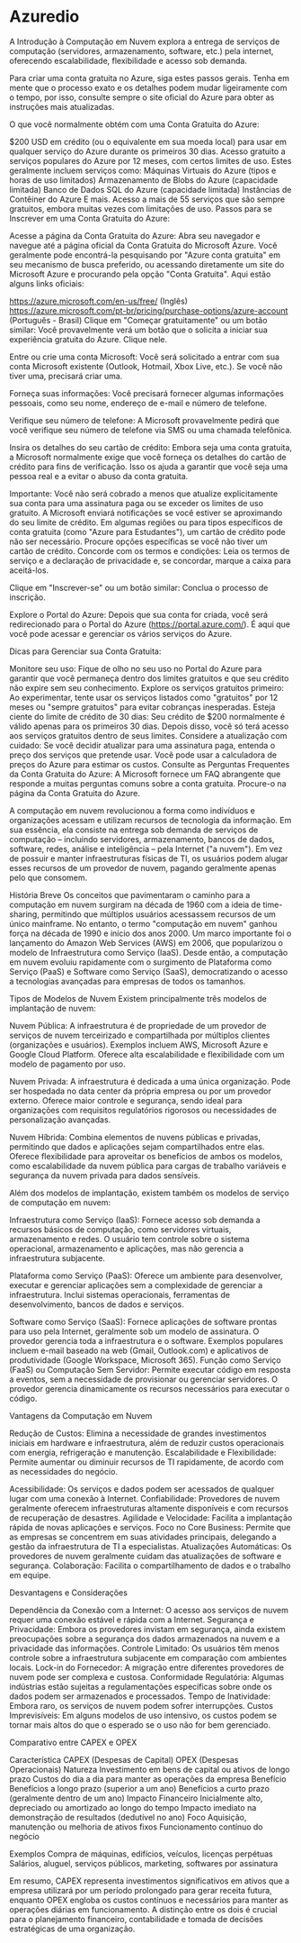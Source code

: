 # Azuredio

A Introdução à Computação em Nuvem explora a entrega de serviços de computação (servidores, armazenamento, software, etc.) pela internet, oferecendo escalabilidade, flexibilidade e acesso sob demanda.

Para criar uma conta gratuita no Azure, siga estes passos gerais. Tenha em mente que o processo exato e os detalhes podem mudar ligeiramente com o tempo, por isso, consulte sempre o site oficial do Azure para obter as instruções mais atualizadas.

O que você normalmente obtém com uma Conta Gratuita do Azure:

$200 USD em crédito (ou o equivalente em sua moeda local) para usar em qualquer serviço do Azure durante os primeiros 30 dias.
Acesso gratuito a serviços populares do Azure por 12 meses, com certos limites de uso. Estes geralmente incluem serviços como:
Máquinas Virtuais do Azure (tipos e horas de uso limitados)
Armazenamento de Blobs do Azure (capacidade limitada)
Banco de Dados SQL do Azure (capacidade limitada)
Instâncias de Contêiner do Azure
E mais.
Acesso a mais de 55 serviços que são sempre gratuitos, embora muitas vezes com limitações de uso.
Passos para se Inscrever em uma Conta Gratuita do Azure:

Acesse a página da Conta Gratuita do Azure: Abra seu navegador e navegue até a página oficial da Conta Gratuita do Microsoft Azure. Você geralmente pode encontrá-la pesquisando por "Azure conta gratuita" em seu mecanismo de busca preferido, ou acessando diretamente um site do Microsoft Azure e procurando pela opção "Conta Gratuita". Aqui estão alguns links oficiais:

https://azure.microsoft.com/en-us/free/ (Inglês)
https://azure.microsoft.com/pt-br/pricing/purchase-options/azure-account (Português - Brasil)
Clique em "Começar gratuitamente" ou um botão similar: Você provavelmente verá um botão que o solicita a iniciar sua experiência gratuita do Azure. Clique nele.

Entre ou crie uma conta Microsoft: Você será solicitado a entrar com sua conta Microsoft existente (Outlook, Hotmail, Xbox Live, etc.). Se você não tiver uma, precisará criar uma.

Forneça suas informações: Você precisará fornecer algumas informações pessoais, como seu nome, endereço de e-mail e número de telefone.

Verifique seu número de telefone: A Microsoft provavelmente pedirá que você verifique seu número de telefone via SMS ou uma chamada telefônica.

Insira os detalhes do seu cartão de crédito: Embora seja uma conta gratuita, a Microsoft normalmente exige que você forneça os detalhes do cartão de crédito para fins de verificação. Isso os ajuda a garantir que você seja uma pessoa real e a evitar o abuso da conta gratuita.

Importante: Você não será cobrado a menos que atualize explicitamente sua conta para uma assinatura paga ou se exceder os limites de uso gratuito. A Microsoft enviará notificações se você estiver se aproximando do seu limite de crédito.
Em algumas regiões ou para tipos específicos de conta gratuita (como "Azure para Estudantes"), um cartão de crédito pode não ser necessário. Procure opções específicas se você não tiver um cartão de crédito.
Concorde com os termos e condições: Leia os termos de serviço e a declaração de privacidade e, se concordar, marque a caixa para aceitá-los.

Clique em "Inscrever-se" ou um botão similar: Conclua o processo de inscrição.

Explore o Portal do Azure: Depois que sua conta for criada, você será redirecionado para o Portal do Azure (https://portal.azure.com/). É aqui que você pode acessar e gerenciar os vários serviços do Azure.

Dicas para Gerenciar sua Conta Gratuita:

Monitore seu uso: Fique de olho no seu uso no Portal do Azure para garantir que você permaneça dentro dos limites gratuitos e que seu crédito não expire sem seu conhecimento.
Explore os serviços gratuitos primeiro: Ao experimentar, tente usar os serviços listados como "gratuitos" por 12 meses ou "sempre gratuitos" para evitar cobranças inesperadas.
Esteja ciente do limite de crédito de 30 dias: Seu crédito de $200 normalmente é válido apenas para os primeiros 30 dias. Depois disso, você só terá acesso aos serviços gratuitos dentro de seus limites.
Considere a atualização com cuidado: Se você decidir atualizar para uma assinatura paga, entenda o preço dos serviços que pretende usar. Você pode usar a calculadora de preços do Azure para estimar os custos.
Consulte as Perguntas Frequentes da Conta Gratuita do Azure: A Microsoft fornece um FAQ abrangente que responde a muitas perguntas comuns sobre a conta gratuita. Procure-o na página da Conta Gratuita do Azure.

A computação em nuvem revolucionou a forma como indivíduos e organizações acessam e utilizam recursos de tecnologia da informação. Em sua essência, ela consiste na entrega sob demanda de serviços de computação – incluindo servidores, armazenamento, bancos de dados, software, redes, análise e inteligência – pela Internet ("a nuvem"). Em vez de possuir e manter infraestruturas físicas de TI, os usuários podem alugar esses recursos de um provedor de nuvem, pagando geralmente apenas pelo que consomem.

História  Breve
Os conceitos que pavimentaram o caminho para a computação em nuvem surgiram na década de 1960 com a ideia de time-sharing, permitindo que múltiplos usuários acessassem recursos de um único mainframe. No entanto, o termo "computação em nuvem" ganhou força na década de 1990 e início dos anos 2000. Um marco importante foi o lançamento do Amazon Web Services (AWS) em 2006, que popularizou o modelo de Infraestrutura como Serviço (IaaS). Desde então, a computação em nuvem evoluiu rapidamente com o surgimento de Plataforma como Serviço (PaaS) e Software como Serviço (SaaS), democratizando o acesso a tecnologias avançadas para empresas de todos os tamanhos.

Tipos de Modelos de Nuvem
Existem principalmente três modelos de implantação de nuvem:

Nuvem Pública: A infraestrutura é de propriedade de um provedor de serviços de nuvem terceirizado e compartilhada por múltiplos clientes (organizações e usuários). Exemplos incluem AWS, Microsoft Azure e Google Cloud Platform. Oferece alta escalabilidade e flexibilidade com um modelo de pagamento por uso.

Nuvem Privada: A infraestrutura é dedicada a uma única organização. Pode ser hospedada no data center da própria empresa ou por um provedor externo. Oferece maior controle e segurança, sendo ideal para organizações com requisitos regulatórios rigorosos ou necessidades de personalização avançadas.

Nuvem Híbrida: Combina elementos de nuvens públicas e privadas, permitindo que dados e aplicações sejam compartilhados entre elas. Oferece flexibilidade para aproveitar os benefícios de ambos os modelos, como escalabilidade da nuvem pública para cargas de trabalho variáveis e segurança da nuvem privada para dados sensíveis.

Além dos modelos de implantação, existem também os modelos de serviço de computação em nuvem:

Infraestrutura como Serviço (IaaS): Fornece acesso sob demanda a recursos básicos de computação, como servidores virtuais, armazenamento e redes. O usuário tem controle sobre o sistema operacional, armazenamento e aplicações, mas não gerencia a infraestrutura subjacente.

Plataforma como Serviço (PaaS): Oferece um ambiente para desenvolver, executar e gerenciar aplicações sem a complexidade de gerenciar a infraestrutura. Inclui sistemas operacionais, ferramentas de desenvolvimento, bancos de dados e serviços.

Software como Serviço (SaaS): Fornece aplicações de software prontas para uso pela Internet, geralmente sob um modelo de assinatura. O provedor gerencia toda a infraestrutura e o software. Exemplos populares incluem e-mail baseado na web (Gmail, Outlook.com) e aplicativos de produtividade (Google Workspace, Microsoft 365).
Função como Serviço (FaaS) ou Computação Sem Servidor: Permite executar código em resposta a eventos, sem a necessidade de provisionar ou gerenciar servidores. O provedor gerencia dinamicamente os recursos necessários para executar o código.

Vantagens da Computação em Nuvem

Redução de Custos: Elimina a necessidade de grandes investimentos iniciais em hardware e infraestrutura, além de reduzir custos operacionais com energia, refrigeração e manutenção.
Escalabilidade e Flexibilidade: Permite aumentar ou diminuir recursos de TI rapidamente, de acordo com as necessidades do negócio.

Acessibilidade: Os serviços e dados podem ser acessados de qualquer lugar com uma conexão à Internet.
Confiabilidade: Provedores de nuvem geralmente oferecem infraestruturas altamente disponíveis e com recursos de recuperação de desastres.
Agilidade e Velocidade: Facilita a implantação rápida de novas aplicações e serviços.
Foco no Core Business: Permite que as empresas se concentrem em suas atividades principais, delegando a gestão da infraestrutura de TI a especialistas.
Atualizações Automáticas: Os provedores de nuvem geralmente cuidam das atualizações de software e segurança.
Colaboração: Facilita o compartilhamento de dados e o trabalho em equipe.

Desvantagens e Considerações

Dependência da Conexão com a Internet: O acesso aos serviços de nuvem requer uma conexão estável e rápida com a Internet.
Segurança e Privacidade: Embora os provedores invistam em segurança, ainda existem preocupações sobre a segurança dos dados armazenados na nuvem e a privacidade das informações.
Controle Limitado: Os usuários têm menos controle sobre a infraestrutura subjacente em comparação com ambientes locais.
Lock-in do Fornecedor: A migração entre diferentes provedores de nuvem pode ser complexa e custosa.
Conformidade Regulatória: Algumas indústrias estão sujeitas a regulamentações específicas sobre onde os dados podem ser armazenados e processados.
Tempo de Inatividade: Embora raro, os serviços de nuvem podem sofrer interrupções.
Custos Imprevisíveis: Em alguns modelos de uso intensivo, os custos podem se tornar mais altos do que o esperado se o uso não for bem gerenciado.

Comparativo entre CAPEX e OPEX

Característica	CAPEX (Despesas de Capital)	                                          OPEX (Despesas Operacionais)
Natureza	      Investimento em bens de capital ou ativos de longo prazo	            Custos do dia a dia para manter as operações da empresa
Benefício	      Benefícios a longo prazo (superior a um ano)	                        Benefícios a curto prazo (geralmente dentro de um ano)
Impacto Financeiro	Inicialmente alto, depreciado ou amortizado ao longo do tempo	    Impacto imediato na demonstração de resultados (dedutível no ano)
Foco	Aquisição, manutenção ou melhoria de ativos fixos	                              Funcionamento contínuo do negócio


Exemplos	Compra de máquinas, edifícios, veículos, licenças perpétuas	Salários, aluguel, serviços públicos, marketing, softwares por assinatura

Em resumo, CAPEX representa investimentos significativos em ativos que a empresa utilizará por um período prolongado para gerar receita futura, enquanto OPEX engloba os custos contínuos e necessários para manter as operações diárias em funcionamento. A distinção entre os dois é crucial para o planejamento financeiro, contabilidade e tomada de decisões estratégicas de uma organização.

